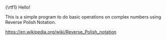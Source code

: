{\rtf1}
Hello!

This is a simple program to do basic operations on complex numbers using Reverse Polish Notation.

https://en.wikipedia.org/wiki/Reverse_Polish_notation